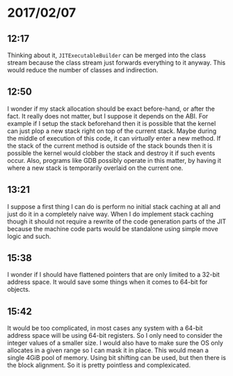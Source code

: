 # 2017/02/07

## 12:17

Thinking about it, `JITExecutableBuilder` can be merged into the class stream
because the class stream just forwards everything to it anyway. This would
reduce the number of classes and indirection.

## 12:50

I wonder if my stack allocation should be exact before-hand, or after the
fact. It really does not matter, but I suppose it depends on the ABI. For
example if I setup the stack beforehand then it is possible that the kernel
can just plop a new stack right on top of the current stack. Maybe during the
middle of execution of this code, it can _virtually_ enter a new method. If
the stack of the current method is outside of the stack bounds then it is
possible the kernel would clobber the stack and destroy it if such events
occur. Also, programs like GDB possibly operate in this matter, by having it
where a new stack is temporarily overlaid on the current one.

## 13:21

I suppose a first thing I can do is perform no initial stack caching at all
and just do it in a completely naive way. When I do implement stack caching
though it should not require a rewrite of the code generation parts of the
JIT because the machine code parts would be standalone using simple move
logic and such.

## 15:38

I wonder if I should have flattened pointers that are only limited to a
32-bit address space. It would save some things when it comes to 64-bit for
objects.

## 15:42

It would be too complicated, in most cases any system with a 64-bit address
space will be using 64-bit registers. So I only need to consider the
integer values of a smaller size. I would also have to make sure the OS only
allocates in a given range so I can mask it in place. This would mean a single
4GiB pool of memory. Using bit shifting can be used, but then there is the
block alignment. So it is pretty pointless and complexicated.
